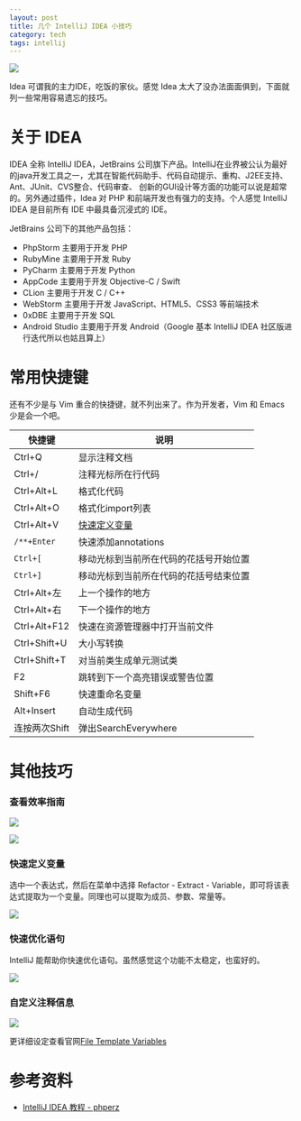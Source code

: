 ```yaml
---
layout: post
title: 几个 IntelliJ IDEA 小技巧
category: tech
tags: intellij
---
```


![](https://cdn.kelu.org/blog/tags/IntelliJ.png)

Idea 可谓我的主力IDE，吃饭的家伙。感觉 Idea 太大了没办法面面俱到，下面就列一些常用容易遗忘的技巧。

# 关于 IDEA

IDEA 全称 IntelliJ IDEA，JetBrains 公司旗下产品。IntelliJ在业界被公认为最好的java开发工具之一，尤其在智能代码助手、代码自动提示、重构、J2EE支持、Ant、JUnit、CVS整合、代码审查、 创新的GUI设计等方面的功能可以说是超常的。另外通过插件，Idea 对 PHP 和前端开发也有强力的支持。个人感觉 IntelliJ IDEA 是目前所有 IDE 中最具备沉浸式的 IDE。
  
JetBrains 公司下的其他产品包括：
  
* PhpStorm 主要用于开发 PHP
* RubyMine 主要用于开发 Ruby
* PyCharm 主要用于开发 Python
* AppCode 主要用于开发 Objective-C / Swift
* CLion 主要用于开发 C / C++
* WebStorm 主要用于开发 JavaScript、HTML5、CSS3 等前端技术
* 0xDBE 主要用于开发 SQL
* Android Studio 主要用于开发 Android（Google 基本 IntelliJ IDEA 社区版进行迭代所以也姑且算上）

# 常用快捷键

还有不少是与 Vim 重合的快捷键，就不列出来了。作为开发者，Vim 和 Emacs  少是会一个吧。    


| 快捷键  | 说明  |
|---|---|
| Ctrl+Q | 显示注释文档 | 
| Ctrl+/	 | 注释光标所在行代码 | 
| Ctrl+Alt+L | 格式化代码 | 
| Ctrl+Alt+O | 格式化import列表 | 
| Ctrl+Alt+V | [快速定义变量][1] | 
| `/**+Enter` | 快速添加annotations | 
| `Ctrl+[` | 移动光标到当前所在代码的花括号开始位置 | 
| `Ctrl+]` | 移动光标到当前所在代码的花括号结束位置 | 
| Ctrl+Alt+左 | 上一个操作的地方 | 
| Ctrl+Alt+右 | 下一个操作的地方 | 
| Ctrl+Alt+F12 | 快速在资源管理器中打开当前文件 | 
| Ctrl+Shift+U | 大小写转换 | 
| Ctrl+Shift+T | 对当前类生成单元测试类 | 
| F2 | 跳转到下一个高亮错误或警告位置 | 
| Shift+F6 | 快速重命名变量 | 
| Alt+Insert | 自动生成代码 | 
| 连按两次Shift | 弹出SearchEverywhere | 

# 其他技巧
  
### 查看效率指南

![](https://cdn.kelu.org/blog/2017/03/20170305183744.jpg)

![](https://cdn.kelu.org/blog/2017/03/20170305183724.jpg)

### <span id='extract'>快速定义变量</span>

选中一个表达式，然后在菜单中选择 Refactor - Extract - Variable，即可将该表达式提取为一个变量。同理也可以提取为成员、参数、常量等。
  
![](https://cdn.kelu.org/blog/2017/03/1421151681_4076.png)

### 快速优化语句

IntelliJ 能帮助你快速优化语句。虽然感觉这个功能不太稳定，也蛮好的。

![](https://cdn.kelu.org/blog/2017/03/1421151682_6823.png)

### 自定义注释信息

![](https://cdn.kelu.org/blog/2017/03/20170305210510.jpg)

更详细设定查看官网[File Template Variables](https://www.jetbrains.com/help/idea/2016.3/file-template-variables.html)

# 参考资料

* [IntelliJ IDEA 教程 - phperz](http://www.phperz.com/article/15/0923/159068.html)

[1]: #extract